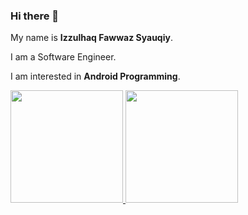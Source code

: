 ### Hi there 👋

My name is **Izzulhaq Fawwaz Syauqiy**.  

I am a Software Engineer.

I am interested in **Android Programming**.  

<p align="left">
<a href="https://github.com/IzzulhaqFS">
  <img height="180em" src="https://github-readme-stats-eight-theta.vercel.app/api?username=IzzulhaqFS&show_icons=true&theme=algolia&include_all_commits=true&count_private=true"/>
  <img height="180em" src="https://github-readme-stats-eight-theta.vercel.app/api/top-langs/?username=IzzulhaqFS&layout=compact&langs_count=8&theme=algolia"/>
</a>
</p>
